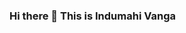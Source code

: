 ### Hi there 👋 This is Indumahi Vanga

<!--
**indumahi17/indumahi17** is a ✨ _special_ ✨ repository because its `README.md` (this file) appears on your GitHub profile.

Here are some of my skills:

- 🔭 I’m currently working on Basics of Java and UML...
- 🌱 I’m currently learning Databases and Sql ...
- 🤔 I had previously worked on Student Information System web application  ...
- 📫 How to reach me: indumahivanga@my.unt.edu ...
-->

